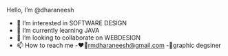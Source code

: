 Hello, I’m @dharaneesh
- 👀 I’m interested in SOFTWARE DESIGN
- 🌱 I’m currently learning JAVA
- 💞️ I’m looking to collaborate on WEBDESIGN
- 📫 How to reach me 
-❤️‍🔥rmdharaneesh@gmail.com
-🐯graphic degsiner
<!---
dharaneesh00/dharaneesh00 is a ✨ special ✨ repository because its `README.md` (this file) appears on your GitHub profile.
You can click the Preview link to take a look at your changes.
--->
